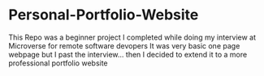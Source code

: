 # Personal-Portfolio-Website
This Repo was a beginner project I completed while doing my interview at Microverse for remote software devopers
It was very basic one page webpage but I past the interview... then I decided to extend it to a more professional portfolio website


